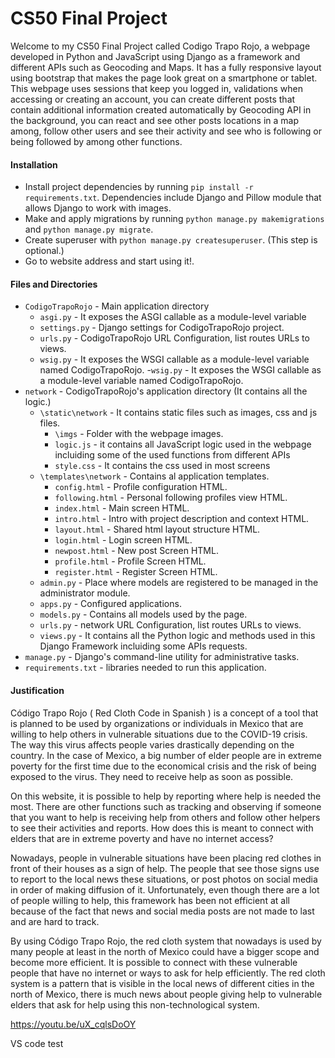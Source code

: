 # CS50 Final Project #
Welcome to my CS50 Final Project called Codigo Trapo Rojo, a webpage developed in Python and JavaScript using Django as a framework and different APIs such as Geocoding and Maps. It has a fully responsive layout using bootstrap that makes the page look great on a smartphone or tablet. This webpage uses sessions that keep you logged in, validations when accessing or creating an account, you can create different posts that contain additional information created automatically by Geocoding API in the background, you can react and see other posts locations in a map among, follow other users and see their activity and see who is following or being followed by among other functions.

#### Installation
  - Install project dependencies by running `pip install -r requirements.txt`. Dependencies include Django and Pillow module that allows Django to work with images.
  - Make and apply migrations by running `python manage.py makemigrations` and `python manage.py migrate`.
  - Create superuser with `python manage.py createsuperuser`. (This step is optional.)
  - Go to website address and start using it!.
  
#### Files and Directories
- `CodigoTrapoRojo` - Main application directory
   - `asgi.py` - It exposes the ASGI callable as a module-level variable
   - `settings.py` - Django settings for CodigoTrapoRojo project.
   - `urls.py` - CodigoTrapoRojo URL Configuration, list routes URLs to views.
   - `wsig.py` - It exposes the WSGI callable as a module-level variable named CodigoTrapoRojo.
   -`wsig.py` - It exposes the WSGI callable as a module-level variable named CodigoTrapoRojo.
- `network` - CodigoTrapoRojo's application directory (It contains all the logic.)
   - `\static\network` - It contains static files such as images, css and js files.
      - `\imgs` - Folder with the webpage images.
      - `logic.js` - it contains all JavaScript logic used in the webpage incluiding some of the used functions from different APIs
      - `style.css` - It contains the css used in most screens
   - `\templates\network` - Contains al application templates.
      - `config.html` - Profile configuration HTML.
      - `following.html` - Personal following profiles view HTML.
      - `index.html` - Main screen HTML.
      - `intro.html` - Intro with project description and context HTML.
      - `layout.html` - Shared html layout structure HTML.
      - `login.html` - Login screen HTML.
      - `newpost.html` - New post Screen HTML.
      - `profile.html` - Profile Screen HTML.
      - `register.html` - Register Screen HTML.
   - `admin.py` - Place where models are registered to be managed in the administrator module.
   - `apps.py` - Configured applications.
   - `models.py` - Contains all models used by the page.
   - `urls.py` - network URL Configuration, list routes URLs to views.
   - `views.py` - It contains all the Python logic and methods used in this Django Framework incluiding some APIs requests.
- `manage.py` - Django's command-line utility for administrative tasks.
- `requirements.txt` - libraries needed to run this application.
   

#### Justification
Código Trapo Rojo ( Red Cloth Code in Spanish ) is a concept of a tool that is planned to be used by organizations or individuals in Mexico that are willing to help others in vulnerable situations due to the COVID-19 crisis. The way this virus affects people varies drastically depending on the country. In the case of Mexico, a big number of elder people are in extreme poverty for the first time due to the economical crisis and the risk of being exposed to the virus. They need to receive help as soon as possible.

On this website, it is possible to help by reporting where help is needed the most. There are other functions such as tracking and observing if someone that you want to help is receiving help from others and follow other helpers to see their activities and reports. How does this is meant to connect with elders that are in extreme poverty and have no internet access?

Nowadays, people in vulnerable situations have been placing red clothes in front of their houses as a sign of help. The people that see those signs use to report to the local news these situations, or post photos on social media in order of making diffusion of it. Unfortunately, even though there are a lot of people willing to help, this framework has been not efficient at all because of the fact that news and social media posts are not made to last and are hard to track.

By using Código Trapo Rojo, the red cloth system that nowadays is used by many people at least in the north of Mexico could have a bigger scope and become more efficient. It is possible to connect with these vulnerable people that have no internet or ways to ask for help efficiently. The red cloth system is a pattern that is visible in the local news of different cities in the north of Mexico, there is much news about people giving help to vulnerable elders that ask for help using this non-technological system. 

https://youtu.be/uX_cqlsDoOY

VS code test